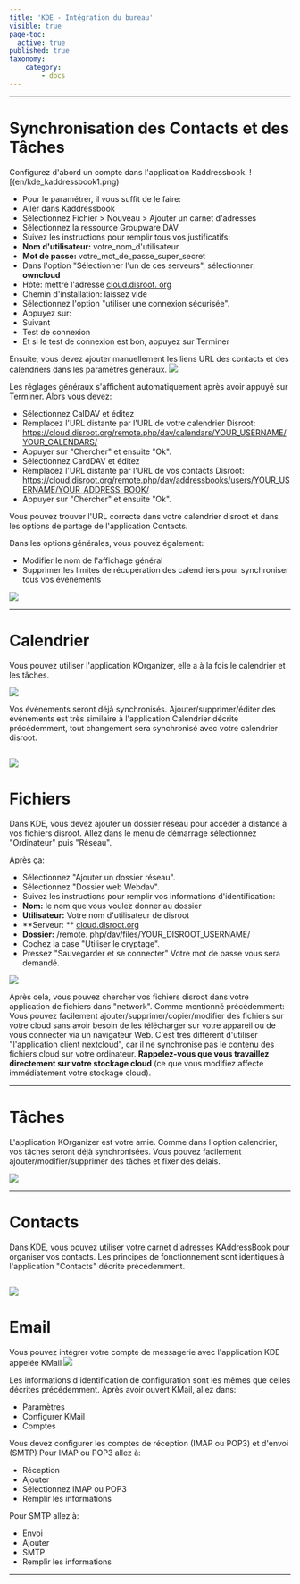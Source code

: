 ```yaml
---
title: 'KDE - Intégration du bureau'
visible: true
page-toc:
  active: true
published: true
taxonomy:
    category:
        - docs
---
```

----------
# Synchronisation des Contacts et des Tâches
Configurez d'abord un compte dans l'application Kaddressbook.
![(en/kde_kaddressbook1.png)

* Pour le paramétrer, il vous suffit de le faire:
* Aller dans Kaddressbook
* Sélectionnez Fichier > Nouveau > Ajouter un carnet d'adresses
* Sélectionnez la ressource Groupware DAV
* Suivez les instructions pour remplir tous vos justificatifs:
 * **Nom d'utilisateur:** votre_nom_d'utilisateur
 * **Mot de passe:** votre_mot_de_passe_super_secret
* Dans l'option "Sélectionner l'un de ces serveurs", sélectionner: **owncloud**
* Hôte: mettre l'adresse [cloud.disroot. org](http://https:cloud.disroot.org)
* Chemin d'installation: laissez vide
* Sélectionnez l'option "utiliser une connexion sécurisée".
* Appuyez sur:
 * Suivant
 * Test de connexion
 * Et si le test de connexion est bon, appuyez sur Terminer

Ensuite, vous devez ajouter manuellement les liens URL des contacts et des calendriers dans les paramètres généraux.
![](en/kde_kaddressbook2.gif)

Les réglages généraux s'affichent automatiquement après avoir appuyé sur Terminer.
Alors vous devez:

* Sélectionnez CalDAV et éditez
 * Remplacez l'URL distante par l'URL de votre calendrier Disroot: https://cloud.disroot.org/remote.php/dav/calendars/YOUR_USERNAME/YOUR_CALENDARS/
 * Appuyer sur "Chercher" et ensuite "Ok".
* Sélectionnez CardDAV et éditez
*  Remplacez l'URL distante par l'URL de vos contacts Disroot: https://cloud.disroot.org/remote.php/dav/addressbooks/users/YOUR_USERNAME/YOUR_ADDRESS_BOOK/
 * Appuyer sur "Chercher" et ensuite "Ok".

Vous pouvez trouver l'URL correcte dans votre calendrier disroot et dans les options de partage de l'application Contacts.

Dans les options générales, vous pouvez également:

* Modifier le nom de l'affichage général
* Supprimer les limites de récupération des calendriers pour synchroniser tous vos événements

![](en/kde_kaddressbook3.gif)

----------

# Calendrier
Vous pouvez utiliser l'application KOrganizer, elle a à la fois le calendrier et les tâches.

![](en/kde_kalendar1.png)

Vos événements seront déjà synchronisés.
Ajouter/supprimer/éditer des événements est très similaire à l'application Calendrier décrite précédemment, tout changement sera synchronisé avec votre calendrier disroot.

![](en/kde_kalendar2.gif)
----------

# Fichiers
Dans KDE, vous devez ajouter un dossier réseau pour accéder à distance à vos fichiers disroot. Allez dans le menu de démarrage sélectionnez "Ordinateur" puis "Réseau".

Après ça:

* Sélectionnez "Ajouter un dossier réseau".
* Sélectionnez "Dossier web Webdav".
* Suivez les instructions pour remplir vos informations d'identification:
 * **Nom:** le nom que vous voulez donner au dossier
*  **Utilisateur:** Votre nom d'utilisateur de disroot
*  **Serveur: ** [cloud.disroot.org](https://cloud.disroot.org)
 * **Dossier:** /remote. php/dav/files/YOUR_DISROOT_USERNAME/
 * Cochez la case "Utiliser le cryptage".
 * Pressez "Sauvegarder et se connecter"
 Votre mot de passe vous sera demandé.

![](en/kde_files3.gif)


Après cela, vous pouvez chercher vos fichiers disroot dans votre application de fichiers dans "network". Comme mentionné précédemment:
Vous pouvez facilement ajouter/supprimer/copier/modifier des fichiers sur votre cloud sans avoir besoin de les télécharger sur votre appareil ou de vous connecter via un navigateur Web. C'est très différent d'utiliser "l'application client nextcloud", car il ne synchronise pas le contenu des fichiers cloud sur votre ordinateur. **Rappelez-vous que vous travaillez directement sur votre stockage cloud** (ce que vous modifiez affecte immédiatement votre stockage cloud).


----------

# Tâches
L'application KOrganizer est votre amie. Comme dans l'option calendrier, vos tâches seront déjà synchronisées. Vous pouvez facilement ajouter/modifier/supprimer des tâches et fixer des délais.

![](en/kde_tasks1.gif)


----------

# Contacts
Dans KDE, vous pouvez utiliser votre carnet d'adresses KAddressBook pour organiser vos contacts. Les principes de fonctionnement sont identiques à l'application "Contacts" décrite précédemment.

![](en/kde_kaddressbook4.gif)
----------

# Email
Vous pouvez intégrer votre compte de messagerie avec l'application KDE appelée KMail
![](en/kde_kmail1.png)

Les informations d'identification de configuration sont les mêmes que celles décrites précédemment. Après avoir ouvert KMail, allez dans:

* Paramètres
* Configurer KMail
* Comptes

Vous devez configurer les comptes de réception (IMAP ou POP3) et d'envoi (SMTP)
Pour IMAP ou POP3 allez à:

* Réception
* Ajouter
* Sélectionnez IMAP ou POP3
* Remplir les informations

Pour SMTP allez à:

* Envoi
* Ajouter
* SMTP
* Remplir les informations

----------
